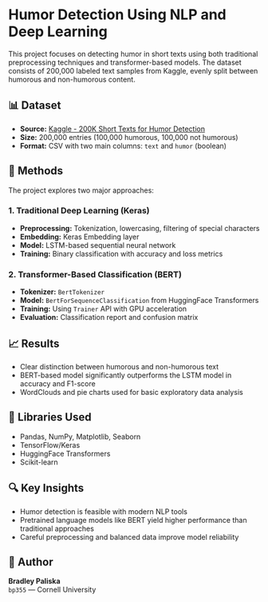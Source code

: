 # Humor Detection Using NLP and Deep Learning

This project focuses on detecting humor in short texts using both traditional preprocessing techniques and transformer-based models. The dataset consists of 200,000 labeled text samples from Kaggle, evenly split between humorous and non-humorous content.

## 📊 Dataset

- **Source:** [Kaggle - 200K Short Texts for Humor Detection](https://www.kaggle.com/datasets/deepcontractor/200k-short-texts-for-humor-detection)
- **Size:** 200,000 entries (100,000 humorous, 100,000 not humorous)
- **Format:** CSV with two main columns: `text` and `humor` (boolean)

## 🧠 Methods

The project explores two major approaches:

### 1. Traditional Deep Learning (Keras)
- **Preprocessing:** Tokenization, lowercasing, filtering of special characters
- **Embedding:** Keras Embedding layer
- **Model:** LSTM-based sequential neural network
- **Training:** Binary classification with accuracy and loss metrics

### 2. Transformer-Based Classification (BERT)
- **Tokenizer:** `BertTokenizer`
- **Model:** `BertForSequenceClassification` from HuggingFace Transformers
- **Training:** Using `Trainer` API with GPU acceleration
- **Evaluation:** Classification report and confusion matrix

## 📈 Results

- Clear distinction between humorous and non-humorous text
- BERT-based model significantly outperforms the LSTM model in accuracy and F1-score
- WordClouds and pie charts used for basic exploratory data analysis

## 🧰 Libraries Used

- Pandas, NumPy, Matplotlib, Seaborn
- TensorFlow/Keras
- HuggingFace Transformers
- Scikit-learn

## 🔍 Key Insights

- Humor detection is feasible with modern NLP tools
- Pretrained language models like BERT yield higher performance than traditional approaches
- Careful preprocessing and balanced data improve model reliability

## 👤 Author

**Bradley Paliska**  
`bp355` — Cornell University

